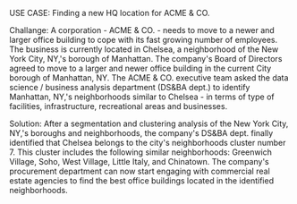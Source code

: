 USE CASE: Finding a new HQ location for ACME & CO.

Challange:
A corporation - ACME & CO. - needs to move to a newer and larger office building to cope with its fast growing number of employees.
The business is currently located in Chelsea, a neighborhood of the New York City, NY,'s borough of Manhattan.
The company's Board of Directors agreed to move to a larger and newer office building in the current City borough of Manhattan, NY.
The ACME & CO. executive team asked the data science / business analysis department (DS&BA dept.) to identify Manhattan, NY,'s neighborhoods similar to Chelsea - in terms of type of facilities, infrastructure, recreational areas and businesses.

Solution:
After a segmentation and clustering analysis of the New York City, NY,'s boroughs and neighborhoods, the company's DS&BA dept. finally identified that Chelsea belongs to the city's neighborhoods cluster number 7. This cluster includes the following similar neighborhoods: Greenwich Village, Soho, West Village, Little Italy, and Chinatown. The company's procurement department can now start engaging with commercial real estate agencies to find the best office buildings located in the identified neighborhoods.
